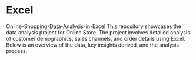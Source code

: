 # Excel

Online-Shopping-Data-Analysis-in-Excel
This repository showcases the data analysis project for Online Store. The project involves detailed analysis of customer demographics, sales channels, and order details using Excel. Below is an overview of the data, key insights derived, and the analysis process.



